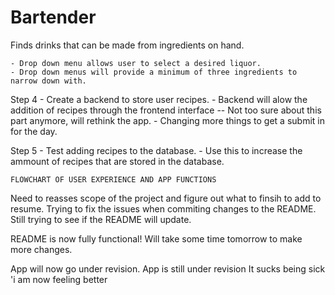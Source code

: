 # Bartender
Finds drinks that can be made from ingredients on hand. 

<!-- Step 1 - Create dummy data for drink recipes. 
    - Data will include drink name, ingredients, and proportions.  -->

<!-- Step 2 - Set up a visual layout of how you want the recipes to be displayed
    - Use semantic or another UI library for this, we want something to show for the moment.  -->

<!-- Step 3 - Set up a filter function that allows users to select from a drop down menu to narrow down options -->
    - Drop down menu allows user to select a desired liquor. 
    - Drop down menus will provide a minimum of three ingredients to narrow down with.

Step 4 - Create a backend to store user recipes. 
    - Backend will alow the addition of recipes through the frontend interface 
    -- Not too sure about this part anymore, will rethink the app. 
    - Changing more things to get a submit in for the day.
    
Step 5 - Test adding recipes to the database. 
    - Use this to increase the ammount of recipes that are stored in the database.
 

    FLOWCHART OF USER EXPERIENCE AND APP FUNCTIONS

<!-- 1 - User loads page that has title and start options. DONE -->

<!-- 2 - User see the dropdown menu that allows them to select drink ingredients. 
    - There is currently a dropdown menu with options but it doesn't do anything. It needs to be connected to a function that takes the input and selects ingredients based on that.  -->

<!-- 3 - Once the user has selected an ingredient recipes will show up that contain the ingredients selected.  -->

<!-- 4 - The user can click on a particular recipe to see ingredients and instructions. -->


Need to reasses scope of the project and figure out what to finsih to add to resume.
Trying to fix the issues when commiting changes to the README.
Still trying to see if the README will update. 

README is now fully functional! Will take some time tomorrow to make more changes.

App will now go under revision. 
App is still under revision
It sucks being sick
'i am now feeling better